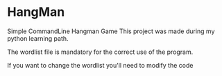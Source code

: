 # HangMan

Simple CommandLine Hangman Game
This project was made during my python learning path.

The wordlist file is mandatory for the correct use of the program.

If you want to change the wordlist you'll need to modify the code
